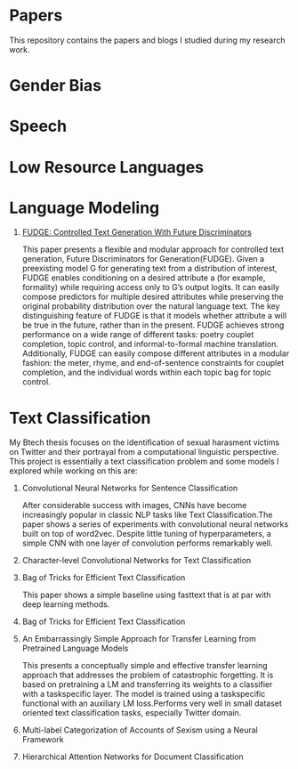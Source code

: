 # Papers
This repository contains the papers and blogs I studied during my research work.

# Gender Bias

# Speech

# Low Resource Languages

# Language Modeling
1. [FUDGE: Controlled Text Generation With Future Discriminators](https://github.com/asuvarna31/Papers/blob/master/Language%20Modelling/2104.05218.pdf)

   This paper presents a flexible and modular approach for controlled text generation, Future Discriminators for Generation(FUDGE). Given a preexisting model G for generating text from a distribution of interest, FUDGE enables conditioning on a desired attribute a (for example, formality) while requiring access only to G’s output logits. It can easily compose predictors for multiple desired attributes while preserving the original probability distribution over the natural language text. The key distinguishing feature of FUDGE is that it models whether attribute a will be true in the future, rather than in the present. FUDGE achieves strong performance on a wide range of different tasks: poetry couplet completion, topic control, and informal-to-formal machine translation. Additionally, FUDGE can easily compose different attributes in a modular fashion: the meter, rhyme, and end-of-sentence constraints for couplet completion, and the individual words within each
topic bag for topic control.


# Text Classification
My Btech thesis focuses on the identification of sexual harasment victims on Twitter and their portrayal from a computational linguistic perspective. This project is essentially a text classification problem and some models I explored while working on this are:

1. Convolutional Neural Networks for Sentence Classification

   After considerable success with images, CNNs have become increasingly popular in classic NLP tasks like Text Classification.The paper shows a series of experiments with convolutional neural networks built on top of word2vec. Despite little tuning of hyperparameters, a simple CNN with one layer of convolution performs remarkably well.
   
2. Character-level Convolutional Networks for Text Classification

3. Bag of Tricks for Efficient Text Classification

   This paper shows a simple baseline using fasttext that is at par with deep learning methods.

4. Bag of Tricks for Efficient Text Classification

5. An Embarrassingly Simple Approach for Transfer Learning from Pretrained Language Models

   This presents a conceptually simple and effective transfer learning approach that addresses the problem of catastrophic forgetting. It is based on pretraining a LM and transferring its weights to a classifier with a taskspecific layer. The model is trained using a taskspecific functional with an auxiliary LM loss.Performs very well in small dataset oriented text classification tasks, especially Twitter domain.
   
6. Multi-label Categorization of Accounts of Sexism using a Neural Framework

7. Hierarchical Attention Networks for Document Classification
